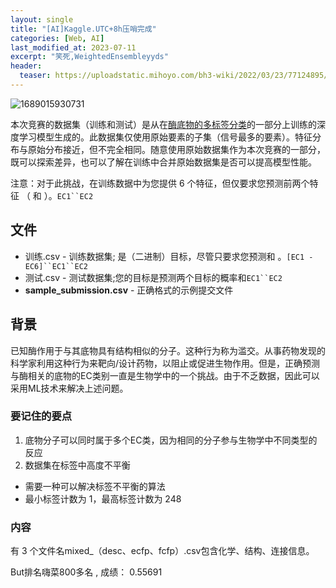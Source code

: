 ```yaml
---
layout: single
title: "[AI]Kaggle.UTC+8h压哨完成"
categories: [Web, AI]
last_modified_at: 2023-07-11
excerpt: "笑死,WeightedEnsembleyyds"
header:
  teaser: https://uploadstatic.mihoyo.com/bh3-wiki/2022/03/23/77124895/718b1c5b21359a19e20d8ef3c5c863f4_8704587116473719555.png
---
```


![1689015930731](https://github.com/Sumalene/March7thBlog/assets/124686994/8f7043c7-f1a2-4b20-8462-fa548e81eddf)


本次竞赛的数据集（训练和测试）是从在[酶底物的多标签分类](https://www.kaggle.com/datasets/gopalns/ec-mixed-class)的一部分上训练的深度学习模型生成的。此数据集仅使用原始要素的子集（信号最多的要素）。特征分布与原始分布接近，但不完全相同。随意使用原始数据集作为本次竞赛的一部分，既可以探索差异，也可以了解在训练中合并原始数据集是否可以提高模型性能。

注意：对于此挑战，在训练数据中为您提供 6 个特征，但仅要求您预测前两个特征 （ 和 ）。`EC1``EC2`

## 文件

* 训练.csv - 训练数据集; 是（二进制）目标，尽管只要求您预测和 。`[EC1 - EC6]``EC1``EC2`
* 测试.csv - 测试数据集;您的目标是预测两个目标的概率和`EC1``EC2`
* **sample_submission.csv** - 正确格式的示例提交文件

## 背景

已知酶作用于与其底物具有结构相似的分子。这种行为称为滥交。从事药物发现的科学家利用这种行为来靶向/设计药物，以阻止或促进生物作用。但是，正确预测与酶相关的底物的EC类别一直是生物学中的一个挑战。由于不乏数据，因此可以采用ML技术来解决上述问题。

### 要记住的要点

1. 底物分子可以同时属于多个EC类，因为相同的分子参与生物学中不同类型的反应
2. 数据集在标签中高度不平衡

* 需要一种可以解决标签不平衡的算法
* 最小标签计数为 1，最高标签计数为 248

### 内容

有 3 个文件名mixed_（desc、ecfp、fcfp）.csv包含化学、结构、连接信息。

But排名嗨菜800多名 , 成绩： 0.55691
